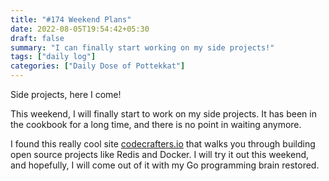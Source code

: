 ```yaml
---
title: "#174 Weekend Plans"
date: 2022-08-05T19:54:42+05:30
draft: false
summary: "I can finally start working on my side projects!"
tags: ["daily log"]
categories: ["Daily Dose of Pottekkat"]
---
```


Side projects, here I come!

This weekend, I will finally start to work on my side projects. It has been in the cookbook for a long time, and there is no point in waiting anymore.

I found this really cool site [codecrafters.io](https://codecrafters.io/) that walks you through building open source projects like Redis and Docker. I will try it out this weekend, and hopefully, I will come out of it with my Go programming brain restored.
